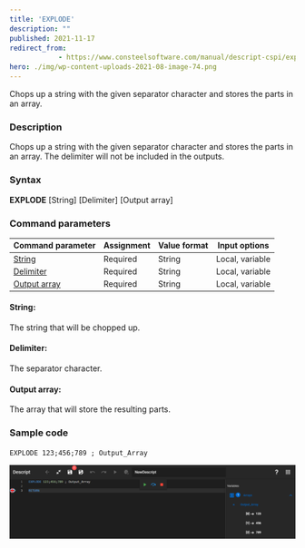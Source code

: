 ```yaml
---
title: 'EXPLODE'
description: ""
published: 2021-11-17
redirect_from: 
            - https://www.consteelsoftware.com/manual/descript-cspi/explode/
hero: ./img/wp-content-uploads-2021-08-image-74.png
---
```


Chops up a string with the given separator character and stores the parts in an array.

### Description

Chops up a string with the given separator character and stores the parts in an array. The delimiter will not be included in the outputs.

### Syntax

**EXPLODE** \[String] \[Delimiter] [Output array]  

### Command parameters

| **Command parameter**            | **Assignment** | **Value format** | **Input options** |
| -------------------------------- | -------------- | ---------------- | ----------------- |
| [String](#string)                | Required       | String           | Local, variable   |
| [Delimiter](#delimiter)          | Required       | String           | Local, variable   |
| [Output array](#output-variable) | Required       | String           | Local, variable   |

#### String:
The string that will be chopped up.

#### Delimiter:
The separator character.

#### Output array:
The array that will store the resulting parts.

### Sample code

```
EXPLODE 123;456;789 ; Output_Array
```

[![](./img/Explode_v01.png)](./img/Explode_v01.png)
